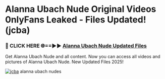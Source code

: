 # Alanna Ubach Nude Original Videos 0nlyFans Leaked - Files Updated! (jcba)

<h3>🔴 CLICK HERE 🌐==►► <a href="https://tinyurl.com/52m3yx9h" rel="nofollow">Alanna Ubach Nude Updated Files</a></h3>

Get Alanna Ubach Nude and all content. Now you can access all videos and pictures of Alanna Ubach Nude. New Updated Files 2025!

[![jcba](https://i.imgur.com/TnHtlc8.gif)](https://tinyurl.com/52m3yx9h)
alanna ubach nudes